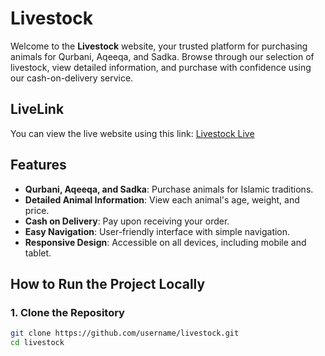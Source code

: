 # Livestock

Welcome to the **Livestock** website, your trusted platform for purchasing animals for Qurbani, Aqeeqa, and Sadka. Browse through our selection of livestock, view detailed information, and purchase with confidence using our cash-on-delivery service.

## LiveLink

You can view the live website using this link: [Livestock Live](https://livestockmart.netlify.app/)

## Features

- **Qurbani, Aqeeqa, and Sadka**: Purchase animals for Islamic traditions.
- **Detailed Animal Information**: View each animal's age, weight, and price.
- **Cash on Delivery**: Pay upon receiving your order.
- **Easy Navigation**: User-friendly interface with simple navigation.
- **Responsive Design**: Accessible on all devices, including mobile and tablet.

## How to Run the Project Locally

### 1. Clone the Repository

```bash
git clone https://github.com/username/livestock.git
cd livestock
